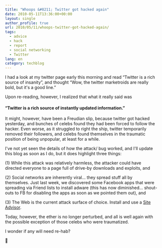 ```yaml
---
title: "Whoops &#8211; Twitter got hacked again"
date: 2010-05-11T13:36:00+00:00
layout: single
author_profile: true
url: 2010/05/11/whoops-twitter-got-hacked-again/
tags:
  - advice
  - hack
  - report
  - social networking
  - Twitter
lang: en
category: techblog
---
```

I had a look at my twitter page early this morning and read &#8220;Twitter is a rich source of insanity&#8221;, and thought &#8220;Wow, the twitter marketroids are really bold, but it's a good line.&#8221;  

Upon re-reading, however, I realized that what it really said was  

#### &#8220;Twitter is a rich source of instantly updated information.&#8221;

It might, however, have been a Freudian slip, because twitter got hacked yesterday, and bunches of celebs found they had been forced to follow the hacker. Even worse, as it struggled to right the ship, twitter temporarily removed their followers, and celebs found themselves in the traumatic position of being unpopular, at least for a while. 

I've not yet seen the details of how the attack/ bug worked, and I'll update this blog as soon as I do, but it does highlight three things: 

(1) While this attack was relatively harmless, the attacker could have directed everyone to a page full of drive-by downloads and exploits, and  

(2) Social networks are inherently viral&#8230; they spread stuff all by themselves. Just last week, we discovered some Facebook apps that were spreading via Friend lists to install adware (this has now diminished&#8230; shout-outs to FB for disabling the apps as soon as we pointed them out), and  

(3) The Web is the current attack surface of choice. Install and use a <a href="http://sites.google.com/site/boelectronic/computer/security/site-advisor" target="_blank">Site Advisor</a>.  

Today, however, the ether is no longer perturbed, and all is well again with the possible exception of those celebs who were traumatized.  

I wonder if any will need re-hab? 

🙂